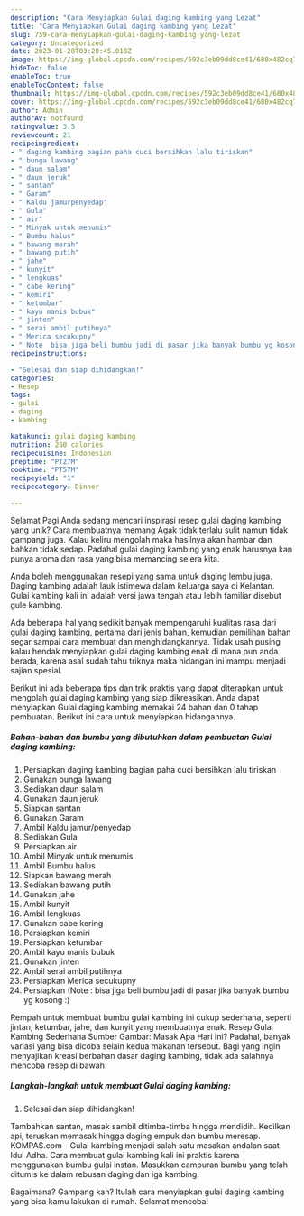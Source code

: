 ```yaml
---
description: "Cara Menyiapkan Gulai daging kambing yang Lezat"
title: "Cara Menyiapkan Gulai daging kambing yang Lezat"
slug: 759-cara-menyiapkan-gulai-daging-kambing-yang-lezat
category: Uncategorized
date: 2023-01-28T03:20:45.018Z
image: https://img-global.cpcdn.com/recipes/592c3eb09dd8ce41/680x482cq70/gulai-daging-kambing-foto-resep-utama.jpg
hideToc: false
enableToc: true
enableTocContent: false
thumbnail: https://img-global.cpcdn.com/recipes/592c3eb09dd8ce41/680x482cq70/gulai-daging-kambing-foto-resep-utama.jpg
cover: https://img-global.cpcdn.com/recipes/592c3eb09dd8ce41/680x482cq70/gulai-daging-kambing-foto-resep-utama.jpg
author: Admin
authorAv: notfound
ratingvalue: 3.5
reviewcount: 21
recipeingredient:
- " daging kambing bagian paha cuci bersihkan lalu tiriskan"
- " bunga lawang"
- " daun salam"
- " daun jeruk"
- " santan"
- " Garam"
- " Kaldu jamurpenyedap"
- " Gula"
- " air"
- " Minyak untuk menumis"
- " Bumbu halus"
- " bawang merah"
- " bawang putih"
- " jahe"
- " kunyit"
- " lengkuas"
- " cabe kering"
- " kemiri"
- " ketumbar"
- " kayu manis bubuk"
- " jinten"
- " serai ambil putihnya"
- " Merica secukupny"
- " Note  bisa jiga beli bumbu jadi di pasar jika banyak bumbu yg kosong "
recipeinstructions:

- "Selesai dan siap dihidangkan!"
categories:
- Resep
tags:
- gulai
- daging
- kambing

katakunci: gulai daging kambing 
nutrition: 260 calories
recipecuisine: Indonesian
preptime: "PT27M"
cooktime: "PT57M"
recipeyield: "1"
recipecategory: Dinner

---
```



Selamat Pagi Anda sedang mencari inspirasi resep gulai daging kambing yang unik? Cara membuatnya memang Agak tidak terlalu sulit namun tidak gampang juga. Kalau keliru mengolah maka hasilnya akan hambar dan bahkan tidak sedap. Padahal gulai daging kambing yang enak harusnya kan punya aroma dan rasa yang bisa memancing selera kita.


Anda boleh menggunakan resepi yang sama untuk daging lembu juga. Daging kambing adalah lauk istimewa dalam keluarga saya di Kelantan. Gulai kambing kali ini adalah versi jawa tengah atau lebih familiar disebut gule kambing.

Ada beberapa hal yang sedikit banyak mempengaruhi kualitas rasa dari gulai daging kambing, pertama dari jenis bahan, kemudian pemilihan bahan segar sampai cara membuat dan menghidangkannya. Tidak usah pusing kalau hendak menyiapkan gulai daging kambing enak di mana pun anda berada, karena asal sudah tahu triknya maka hidangan ini mampu menjadi sajian spesial.


Berikut ini ada beberapa tips dan trik praktis yang dapat diterapkan untuk mengolah gulai daging kambing yang siap dikreasikan. Anda dapat menyiapkan Gulai daging kambing memakai 24 bahan dan 0 tahap pembuatan. Berikut ini cara untuk menyiapkan hidangannya.

<!--inarticleads1-->

##### Bahan-bahan dan bumbu yang dibutuhkan dalam pembuatan Gulai daging kambing:

1. Persiapkan  daging kambing bagian paha cuci bersihkan lalu tiriskan
1. Gunakan  bunga lawang
1. Sediakan  daun salam
1. Gunakan  daun jeruk
1. Siapkan  santan
1. Gunakan  Garam
1. Ambil  Kaldu jamur/penyedap
1. Sediakan  Gula
1. Persiapkan  air
1. Ambil  Minyak untuk menumis
1. Ambil  Bumbu halus
1. Siapkan  bawang merah
1. Sediakan  bawang putih
1. Gunakan  jahe
1. Ambil  kunyit
1. Ambil  lengkuas
1. Gunakan  cabe kering
1. Persiapkan  kemiri
1. Persiapkan  ketumbar
1. Ambil  kayu manis bubuk
1. Gunakan  jinten
1. Ambil  serai ambil putihnya
1. Persiapkan  Merica secukupny
1. Persiapkan  (Note : bisa jiga beli bumbu jadi di pasar jika banyak bumbu yg kosong :)


Rempah untuk membuat bumbu gulai kambing ini cukup sederhana, seperti jintan, ketumbar, jahe, dan kunyit yang membuatnya enak. Resep Gulai Kambing Sederhana Sumber Gambar: Masak Apa Hari Ini? Padahal, banyak variasi yang bisa dicoba selain kedua makanan tersebut. Bagi yang ingin menyajikan kreasi berbahan dasar daging kambing, tidak ada salahnya mencoba resep di bawah. 

<!--inarticleads2-->

##### Langkah-langkah untuk membuat Gulai daging kambing:


1. Selesai dan siap dihidangkan!

Tambahkan santan, masak sambil ditimba-timba hingga mendidih. Kecilkan api, teruskan memasak hingga daging empuk dan bumbu meresap. KOMPAS.com - Gulai kambing menjadi salah satu masakan andalan saat Idul Adha. Cara membuat gulai kambing kali ini praktis karena menggunakan bumbu gulai instan. Masukkan campuran bumbu yang telah ditumis ke dalam rebusan daging dan iga kambing. 

Bagaimana? Gampang kan? Itulah cara menyiapkan gulai daging kambing yang bisa kamu lakukan di rumah. Selamat mencoba!
